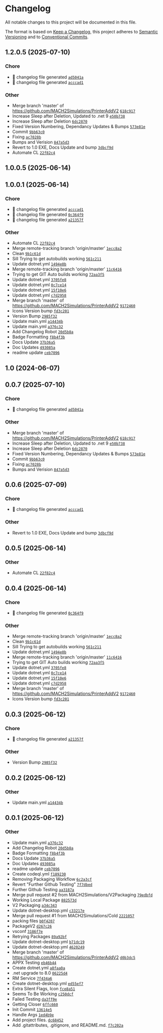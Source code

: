# Changelog

All notable changes to this project will be documented in this file.

The format is based on [Keep a Changelog](https://keepachangelog.com/en/1.0.0/), this project adheres to [Semantic Versioning](https://semver.org/spec/v2.0.0.html) and to [Conventional Commits](https://www.conventionalcommits.org/en/v1.0.0/).

## 1.2.0.5 (2025-07-10)

### Chore
- :robot: changelog file generated [`ad5041a`](https://github.com/MACH2Simulations/PrinterAddV2/commit/ad5041a)
- :robot: changelog file generated [`acccad1`](https://github.com/MACH2Simulations/PrinterAddV2/commit/acccad1)

### Other
- Merge branch 'master' of https://github.com/MACH2Simulations/PrinterAddV2 [`618c917`](https://github.com/MACH2Simulations/PrinterAddV2/commit/618c917)
- Increase Sleep after Deletion, Updated to .net 9 [`e50b738`](https://github.com/MACH2Simulations/PrinterAddV2/commit/e50b738)
- Increase Sleep after Deletion [`6dc2870`](https://github.com/MACH2Simulations/PrinterAddV2/commit/6dc2870)
- Fixed Version Numbering, Dependancy Updates & Bumps [`573e81e`](https://github.com/MACH2Simulations/PrinterAddV2/commit/573e81e)
- Commit [`9bb63c0`](https://github.com/MACH2Simulations/PrinterAddV2/commit/9bb63c0)
- Fixing [`ac7028b`](https://github.com/MACH2Simulations/PrinterAddV2/commit/ac7028b)
- Bumps and Verision [`847a5d3`](https://github.com/MACH2Simulations/PrinterAddV2/commit/847a5d3)
- Revert to 1.0 EXE, Docs Update and bump [`3dbcf9d`](https://github.com/MACH2Simulations/PrinterAddV2/commit/3dbcf9d)
- Automate CL [`22f82c4`](https://github.com/MACH2Simulations/PrinterAddV2/commit/22f82c4)

## 1.0.0.5 (2025-06-14)

## 1.0.0.1 (2025-06-14)

### Chore
- :robot: changelog file generated [`acccad1`](https://github.com/MACH2Simulations/PrinterAddV2/commit/acccad1)
- :robot: changelog file generated [`0c364f9`](https://github.com/MACH2Simulations/PrinterAddV2/commit/0c364f9)
- :robot: changelog file generated [`a21357f`](https://github.com/MACH2Simulations/PrinterAddV2/commit/a21357f)

### Other
- Automate CL [`22f82c4`](https://github.com/MACH2Simulations/PrinterAddV2/commit/22f82c4)
- Merge remote-tracking branch 'origin/master' [`1ecc8a2`](https://github.com/MACH2Simulations/PrinterAddV2/commit/1ecc8a2)
- Clean [`9b1c61d`](https://github.com/MACH2Simulations/PrinterAddV2/commit/9b1c61d)
- Sill Trying to get autobuilds working [`561c211`](https://github.com/MACH2Simulations/PrinterAddV2/commit/561c211)
- Update dotnet.yml [`1494e0b`](https://github.com/MACH2Simulations/PrinterAddV2/commit/1494e0b)
- Merge remote-tracking branch 'origin/master' [`11c6416`](https://github.com/MACH2Simulations/PrinterAddV2/commit/11c6416)
- Trying to get GIT Auto builds working [`72aa3f5`](https://github.com/MACH2Simulations/PrinterAddV2/commit/72aa3f5)
- Update dotnet.yml [`3705fe8`](https://github.com/MACH2Simulations/PrinterAddV2/commit/3705fe8)
- Update dotnet.yml [`0c7ce14`](https://github.com/MACH2Simulations/PrinterAddV2/commit/0c7ce14)
- Update dotnet.yml [`15f10e6`](https://github.com/MACH2Simulations/PrinterAddV2/commit/15f10e6)
- Update dotnet.yml [`c7d2958`](https://github.com/MACH2Simulations/PrinterAddV2/commit/c7d2958)
- Merge branch 'master' of https://github.com/MACH2Simulations/PrinterAddV2 [`9172460`](https://github.com/MACH2Simulations/PrinterAddV2/commit/9172460)
- Icons Version bump [`fd3c201`](https://github.com/MACH2Simulations/PrinterAddV2/commit/fd3c201)
- Version Bump [`2985f32`](https://github.com/MACH2Simulations/PrinterAddV2/commit/2985f32)
- Update main.yml [`a14434b`](https://github.com/MACH2Simulations/PrinterAddV2/commit/a14434b)
- Update main.yml [`a376c32`](https://github.com/MACH2Simulations/PrinterAddV2/commit/a376c32)
- Add Changelog Robot [`20d5b8a`](https://github.com/MACH2Simulations/PrinterAddV2/commit/20d5b8a)
- Badge Formatting [`f8b4f3b`](https://github.com/MACH2Simulations/PrinterAddV2/commit/f8b4f3b)
- Docs Update [`37b36a5`](https://github.com/MACH2Simulations/PrinterAddV2/commit/37b36a5)
- Doc Updates [`493085a`](https://github.com/MACH2Simulations/PrinterAddV2/commit/493085a)
- readme update [`ceb7096`](https://github.com/MACH2Simulations/PrinterAddV2/commit/ceb7096)

## 1.0 (2024-06-07)

## 0.0.7 (2025-07-10)

### Chore
- :robot: changelog file generated [`ad5041a`](https://github.com/MACH2Simulations/PrinterAddV2/commit/ad5041a)

### Other
- Merge branch 'master' of https://github.com/MACH2Simulations/PrinterAddV2 [`618c917`](https://github.com/MACH2Simulations/PrinterAddV2/commit/618c917)
- Increase Sleep after Deletion, Updated to .net 9 [`e50b738`](https://github.com/MACH2Simulations/PrinterAddV2/commit/e50b738)
- Increase Sleep after Deletion [`6dc2870`](https://github.com/MACH2Simulations/PrinterAddV2/commit/6dc2870)
- Fixed Version Numbering, Dependancy Updates & Bumps [`573e81e`](https://github.com/MACH2Simulations/PrinterAddV2/commit/573e81e)
- Commit [`9bb63c0`](https://github.com/MACH2Simulations/PrinterAddV2/commit/9bb63c0)
- Fixing [`ac7028b`](https://github.com/MACH2Simulations/PrinterAddV2/commit/ac7028b)
- Bumps and Verision [`847a5d3`](https://github.com/MACH2Simulations/PrinterAddV2/commit/847a5d3)

## 0.0.6 (2025-07-09)

### Chore
- :robot: changelog file generated [`acccad1`](https://github.com/MACH2Simulations/PrinterAddV2/commit/acccad1)

### Other
- Revert to 1.0 EXE, Docs Update and bump [`3dbcf9d`](https://github.com/MACH2Simulations/PrinterAddV2/commit/3dbcf9d)

## 0.0.5 (2025-06-14)

### Other
- Automate CL [`22f82c4`](https://github.com/MACH2Simulations/PrinterAddV2/commit/22f82c4)

## 0.0.4 (2025-06-14)

### Chore
- :robot: changelog file generated [`0c364f9`](https://github.com/MACH2Simulations/PrinterAddV2/commit/0c364f9)

### Other
- Merge remote-tracking branch 'origin/master' [`1ecc8a2`](https://github.com/MACH2Simulations/PrinterAddV2/commit/1ecc8a2)
- Clean [`9b1c61d`](https://github.com/MACH2Simulations/PrinterAddV2/commit/9b1c61d)
- Sill Trying to get autobuilds working [`561c211`](https://github.com/MACH2Simulations/PrinterAddV2/commit/561c211)
- Update dotnet.yml [`1494e0b`](https://github.com/MACH2Simulations/PrinterAddV2/commit/1494e0b)
- Merge remote-tracking branch 'origin/master' [`11c6416`](https://github.com/MACH2Simulations/PrinterAddV2/commit/11c6416)
- Trying to get GIT Auto builds working [`72aa3f5`](https://github.com/MACH2Simulations/PrinterAddV2/commit/72aa3f5)
- Update dotnet.yml [`3705fe8`](https://github.com/MACH2Simulations/PrinterAddV2/commit/3705fe8)
- Update dotnet.yml [`0c7ce14`](https://github.com/MACH2Simulations/PrinterAddV2/commit/0c7ce14)
- Update dotnet.yml [`15f10e6`](https://github.com/MACH2Simulations/PrinterAddV2/commit/15f10e6)
- Update dotnet.yml [`c7d2958`](https://github.com/MACH2Simulations/PrinterAddV2/commit/c7d2958)
- Merge branch 'master' of https://github.com/MACH2Simulations/PrinterAddV2 [`9172460`](https://github.com/MACH2Simulations/PrinterAddV2/commit/9172460)
- Icons Version bump [`fd3c201`](https://github.com/MACH2Simulations/PrinterAddV2/commit/fd3c201)

## 0.0.3 (2025-06-12)

### Chore
- :robot: changelog file generated [`a21357f`](https://github.com/MACH2Simulations/PrinterAddV2/commit/a21357f)

### Other
- Version Bump [`2985f32`](https://github.com/MACH2Simulations/PrinterAddV2/commit/2985f32)

## 0.0.2 (2025-06-12)

### Other
- Update main.yml [`a14434b`](https://github.com/MACH2Simulations/PrinterAddV2/commit/a14434b)

## 0.0.1 (2025-06-12)

### Other
- Update main.yml [`a376c32`](https://github.com/MACH2Simulations/PrinterAddV2/commit/a376c32)
- Add Changelog Robot [`20d5b8a`](https://github.com/MACH2Simulations/PrinterAddV2/commit/20d5b8a)
- Badge Formatting [`f8b4f3b`](https://github.com/MACH2Simulations/PrinterAddV2/commit/f8b4f3b)
- Docs Update [`37b36a5`](https://github.com/MACH2Simulations/PrinterAddV2/commit/37b36a5)
- Doc Updates [`493085a`](https://github.com/MACH2Simulations/PrinterAddV2/commit/493085a)
- readme update [`ceb7096`](https://github.com/MACH2Simulations/PrinterAddV2/commit/ceb7096)
- Create codeql.yml [`f189230`](https://github.com/MACH2Simulations/PrinterAddV2/commit/f189230)
- Removing Packaging Workflow [`6c2a3cf`](https://github.com/MACH2Simulations/PrinterAddV2/commit/6c2a3cf)
- Revert "Further Github Testing" [`7f7dbed`](https://github.com/MACH2Simulations/PrinterAddV2/commit/7f7dbed)
- Further Github Testing [`aa3187a`](https://github.com/MACH2Simulations/PrinterAddV2/commit/aa3187a)
- Merge pull request #2 from MACH2Simulations/V2Packaging [`79edbfd`](https://github.com/MACH2Simulations/PrinterAddV2/commit/79edbfd)
- Working Local Package [`882573d`](https://github.com/MACH2Simulations/PrinterAddV2/commit/882573d)
- V2 Packaging [`a34c343`](https://github.com/MACH2Simulations/PrinterAddV2/commit/a34c343)
- Update dotnet-desktop.yml [`c33217e`](https://github.com/MACH2Simulations/PrinterAddV2/commit/c33217e)
- Merge pull request #1 from MACH2Simulations/Cold [`2221057`](https://github.com/MACH2Simulations/PrinterAddV2/commit/2221057)
- packing files [`b0f4207`](https://github.com/MACH2Simulations/PrinterAddV2/commit/b0f4207)
- PackageV2 [`d267c26`](https://github.com/MACH2Simulations/PrinterAddV2/commit/d267c26)
- vsconf [`3186f7e`](https://github.com/MACH2Simulations/PrinterAddV2/commit/3186f7e)
- Retrying Packages [`89a92bf`](https://github.com/MACH2Simulations/PrinterAddV2/commit/89a92bf)
- Update dotnet-desktop.yml [`b71dc19`](https://github.com/MACH2Simulations/PrinterAddV2/commit/b71dc19)
- Update dotnet-desktop.yml [`4620249`](https://github.com/MACH2Simulations/PrinterAddV2/commit/4620249)
- Merge branch 'master' of https://github.com/MACH2Simulations/PrinterAddV2 [`d0b3dc5`](https://github.com/MACH2Simulations/PrinterAddV2/commit/d0b3dc5)
- APPX Testing [`eb46b44`](https://github.com/MACH2Simulations/PrinterAddV2/commit/eb46b44)
- Create dotnet.yml [`a8faa0a`](https://github.com/MACH2Simulations/PrinterAddV2/commit/a8faa0a)
- .net upgrade to 8.0 [`06225d4`](https://github.com/MACH2Simulations/PrinterAddV2/commit/06225d4)
- RM Service [`7f434a6`](https://github.com/MACH2Simulations/PrinterAddV2/commit/7f434a6)
- Create dotnet-desktop.yml [`ed55ef7`](https://github.com/MACH2Simulations/PrinterAddV2/commit/ed55ef7)
- Extra Silent Flags, Icon [`fce8a51`](https://github.com/MACH2Simulations/PrinterAddV2/commit/fce8a51)
- Seems To Be Working [`c250dcf`](https://github.com/MACH2Simulations/PrinterAddV2/commit/c250dcf)
- Failed Testing [`da3ff9e`](https://github.com/MACH2Simulations/PrinterAddV2/commit/da3ff9e)
- Getting Closer [`6ffc660`](https://github.com/MACH2Simulations/PrinterAddV2/commit/6ffc660)
- Init Commit [`13614e5`](https://github.com/MACH2Simulations/PrinterAddV2/commit/13614e5)
- Handle Args [`1ed4b9e`](https://github.com/MACH2Simulations/PrinterAddV2/commit/1ed4b9e)
- Add project files. [`dc68452`](https://github.com/MACH2Simulations/PrinterAddV2/commit/dc68452)
- Add .gitattributes, .gitignore, and README.md. [`f7c202a`](https://github.com/MACH2Simulations/PrinterAddV2/commit/f7c202a)

